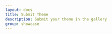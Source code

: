 ```yaml
---
layout: docs
title: Submit Theme
description: Submit your theme in the gallery
group: showcase
---
```

